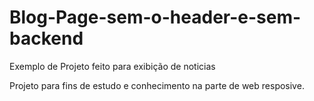 # Blog-Page-sem-o-header-e-sem-backend
Exemplo de Projeto feito para exibição de noticias 

Projeto para fins de estudo e conhecimento na parte de web resposive. 
